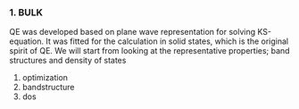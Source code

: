 ### 1. **BULK**

QE was developed based on plane wave representation for solving KS-equation.
It was fitted for the calculation in solid states, which is the original spirit of QE.
We will start from looking at the representative properties; band structures and density of states

1) optimization
2) bandstructure
3) dos
